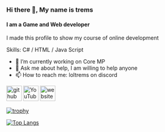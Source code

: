 ### Hi there 👋, My name is trems
#### I am a Game and Web developer
I made this profile to show my course of online development

Skills: C# / HTML / Java Script

- 🔭 I’m currently working on Core MP 
- 💬 Ask me about help, I am willing to help anyone 
- 📫 How to reach me: loltrems on discord 


[<img src='https://cdn.jsdelivr.net/npm/simple-icons@3.0.1/icons/github.svg' alt='github' height='40'>](https://github.com/OfficialTrems)  [<img src='https://cdn.jsdelivr.net/npm/simple-icons@3.0.1/icons/youtube.svg' alt='YouTube' height='40'>](https://www.youtube.com/channel/tremsofc)  [<img src='https://cdn.jsdelivr.net/npm/simple-icons@3.0.1/icons/icloud.svg' alt='website' height='40'>](https://guns.lol/trems)  

[![trophy](https://github-profile-trophy.vercel.app/?username=OfficialTrems)](https://github.com/ryo-ma/github-profile-trophy)

[![Top Langs](https://github-readme-stats.vercel.app/api/top-langs/?username=OfficialTrems)](https://github.com/anuraghazra/github-readme-stats)

